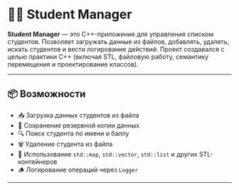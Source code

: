 # 🧑‍🎓 Student Manager

**Student Manager** — это C++-приложение для управления списком студентов. Позволяет загружать данные из файлов, добавлять, удалять, искать студентов и вести логирование действий. Проект создавался с целью практики C++ (включая STL, файловую работу, семантику перемещения и проектирование классов).

---

## 📦 Возможности

- 📥 Загрузка данных студентов из файла
- 🧾 Сохранение резервной копии данных
- 🔍 Поиск студента по имени и баллу
- 🗑️ Удаление студента из файла
- 🧠 Использование `std::map`, `std::vector`, `std::list` и других STL-контейнеров
- 🪵 Логирование операций через `Logger`

---
